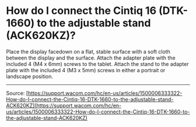 # How do I connect the Cintiq 16 (DTK-1660) to the adjustable stand (ACK620KZ)?

Place the display facedown on a flat, stable surface with a soft cloth between the display and the surface.
Attach the adapter plate with the included 4 (M4 x 6mm) screws to the tablet.
Attach the stand to the adapter plate with the included 4 (M3 x 5mm) screws in either a portrait or landscape position.

---
Source: [https://support.wacom.com/hc/en-us/articles/1500006333322-How-do-I-connect-the-Cintiq-16-DTK-1660-to-the-adjustable-stand-ACK620KZ](https://support.wacom.com/hc/en-us/articles/1500006333322-How-do-I-connect-the-Cintiq-16-DTK-1660-to-the-adjustable-stand-ACK620KZ)
